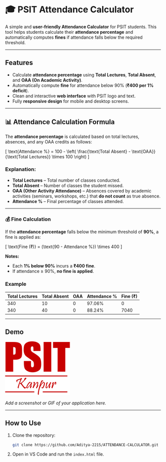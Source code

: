 # 🎓 PSIT Attendance Calculator

A simple and **user-friendly Attendance Calculator** for PSIT students. This tool helps students calculate their **attendance percentage** and automatically computes **fines** if attendance falls below the required threshold.

---

## Features

- Calculate **attendance percentage** using **Total Lectures**, **Total Absent**, and **OAA (On Academic Activity)**.  
- Automatically compute **fine** for attendance below 90% (**₹400 per 1% deficit**).  
- Clean and interactive **web interface** with PSIT logo and text.  
- Fully **responsive design** for mobile and desktop screens.  

---

## 📊 Attendance Calculation Formula

The **attendance percentage** is calculated based on total lectures, absences, and any OAA credits as follows:

\[
\text{Attendance \%} = 100 - \left( \frac{\text{Total Absent} - \text{OAA}}{\text{Total Lectures}} \times 100 \right)
\]

### Explanation:

- **Total Lectures** – Total number of classes conducted.  
- **Total Absent** – Number of classes the student missed.  
- **OAA (Other Activity Attendance)** – Absences covered by academic activities (seminars, workshops, etc.) that **do not count** as true absence.  
- **Attendance %** – Final percentage of classes attended.

---

### 💰 Fine Calculation

If the **attendance percentage** falls below the minimum threshold of **90%**, a fine is applied as:

\[
\text{Fine (₹)} = (\text{90 - Attendance \%}) \times 400
\]

**Notes:**

- Each **1% below 90%** incurs a **₹400 fine**.  
- If attendance ≥ 90%, **no fine is applied**.  

### Example

| Total Lectures | Total Absent | OAA | Attendance % | Fine (₹) |
|----------------|--------------|-----|--------------|-----------|
| 340            | 10           | 0   | 97.06%       | 0         |
| 340            | 40           | 0   | 88.24%       | 7040      |

---

## Demo

![PSIT Attendance Calculator Logo](PSIT_logo_Red.svg)  

*Add a screenshot or GIF of your application here.*

---

## How to Use

1. Clone the repository:  
   ```bash
   git clone https://github.com/Aditya-2215/ATTENDANCE-CALCULATOR.git
   ```
2. Open in VS Code and run the ```index.html``` file.
